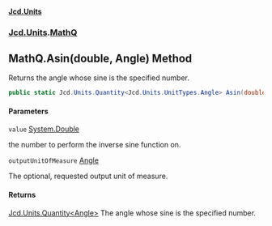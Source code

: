 #### [Jcd.Units](index.md 'index')
### [Jcd.Units](Jcd.Units.md 'Jcd.Units').[MathQ](MathQ.md 'Jcd.Units.MathQ')

## MathQ.Asin(double, Angle) Method

Returns the angle whose sine is the specified number.

```csharp
public static Jcd.Units.Quantity<Jcd.Units.UnitTypes.Angle> Asin(double value, Jcd.Units.UnitTypes.Angle? outputUnitOfMeasure=null);
```
#### Parameters

<a name='Jcd.Units.MathQ.Asin(double,Jcd.Units.UnitTypes.Angle).value'></a>

`value` [System.Double](https://docs.microsoft.com/en-us/dotnet/api/System.Double 'System.Double')

the number to perform the inverse sine function on.

<a name='Jcd.Units.MathQ.Asin(double,Jcd.Units.UnitTypes.Angle).outputUnitOfMeasure'></a>

`outputUnitOfMeasure` [Angle](Angle.md 'Jcd.Units.UnitTypes.Angle')

The optional, requested output unit of measure.

#### Returns
[Jcd.Units.Quantity&lt;](Quantity_TUnit_.md 'Jcd.Units.Quantity<TUnit>')[Angle](Angle.md 'Jcd.Units.UnitTypes.Angle')[&gt;](Quantity_TUnit_.md 'Jcd.Units.Quantity<TUnit>')
The angle whose sine is the specified number.